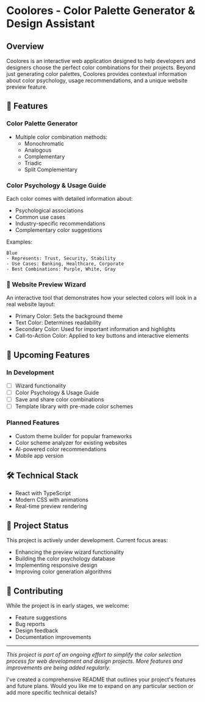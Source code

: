 # Coolores - Color Palette Generator & Design Assistant

## Overview

Coolores is an interactive web application designed to help developers and designers choose the perfect color combinations for their projects. Beyond just generating color palettes, Coolores provides contextual information about color psychology, usage recommendations, and a unique website preview feature.

## 🎨 Features

### Color Palette Generator

- Multiple color combination methods:
  - Monochromatic
  - Analogous
  - Complementary
  - Triadic
  - Split Complementary

### Color Psychology & Usage Guide

Each color comes with detailed information about:

- Psychological associations
- Common use cases
- Industry-specific recommendations
- Complementary color suggestions

Examples:

```
Blue
- Represents: Trust, Security, Stability
- Use Cases: Banking, Healthcare, Corporate
- Best Combinations: Purple, White, Gray
```

### 🌟 Website Preview Wizard

An interactive tool that demonstrates how your selected colors will look in a real website layout:

- Primary Color: Sets the background theme
- Text Color: Determines readability
- Secondary Color: Used for important information and highlights
- Call-to-Action Color: Applied to key buttons and interactive elements

## 🚀 Upcoming Features

### In Development

<!-- - [ ] Color accessibility checker (WCAG compliance) -->

- [ ] Wizard functionality
- [ ] Color Psychology & Usage Guide
- [ ] Save and share color combinations
- [ ] Template library with pre-made color schemes

### Planned Features

- Custom theme builder for popular frameworks
- Color scheme analyzer for existing websites
- AI-powered color recommendations
- Mobile app version

## 🛠️ Technical Stack

- React with TypeScript
- Modern CSS with animations
- Real-time preview rendering

## 🎯 Project Status

This project is actively under development. Current focus areas:

- Enhancing the preview wizard functionality
- Building the color psychology database
- Implementing responsive design
- Improving color generation algorithms

## 📝 Contributing

While the project is in early stages, we welcome:

- Feature suggestions
- Bug reports
- Design feedback
- Documentation improvements
<!--

## 🔗 Resources

- [Color Theory Basics](https://example.com)
- [Design Guidelines](https://example.com)
- [Accessibility Standards](https://example.com) -->

---

_This project is part of an ongoing effort to simplify the color selection process for web development and design projects. More features and improvements are being added regularly._

I've created a comprehensive README that outlines your project's features and future plans. Would you like me to expand on any particular section or add more specific technical details?
